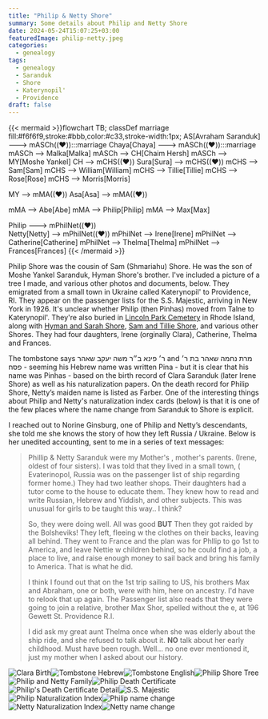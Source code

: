 ```yaml
---
title: "Philip & Netty Shore"
summary: Some details about Philip and Netty Shore
date: 2024-05-24T15:07:25+03:00
featuredImage: philip-netty.jpeg
categories:
  - genealogy
tags:
  - genealogy
  - Saranduk
  - Shore
  - Katerynopil'
  - Providence
draft: false
---
```

{{< mermaid >}}flowchart TB;
 classDef marriage fill:#f6f6f9,stroke:#bbb,color:#c33,stroke-width:1px;
  AS[Avraham Saranduk] ---> mASCh((❤️)):::marriage
  Chaya[Chaya] ---> mASCh((❤️)):::marriage
  mASCh --> Malka[Malka]
  mASCh --> CH[Chaim Hersh]
  mASCh --> MY[Moshe Yankel]
  CH --> mCHS((❤️))
  Sura[Sura] --> mCHS((❤️))
  mCHS --> Sam[Sam]
  mCHS --> William[William]
  mCHS --> Tillie[Tillie]
  mCHS --> Rose[Rose]
  mCHS --> Morris[Morris]

  MY --> mMA((❤️))
  Asa[Asa] --> mMA((❤️))

  mMA --> Abe[Abe]
  mMA --> Philip[Philip]
  mMA --> Max[Max]

  Philip ---> mPhilNet((❤️))  
  Netty[Netty] --> mPhilNet((❤️)) 
  mPhilNet --> Irene[Irene]
  mPhilNet --> Catherine[Catherine]
  mPhilNet --> Thelma[Thelma]
  mPhilNet --> Frances[Frances]
{{< /mermaid >}}



Philip Shore was the cousin of Sam (Shmariahu) Shore. He was the son of Moshe Yankel Saranduk, Hyman Shore's brother. I've included a picture of a tree I made, and various other photos and documents, below. They emigrated from a small town in Ukraine called Katerynopil' to Providence, RI. They appear on the passenger lists for the S.S. Majestic, arriving in New York in 1926. It's unclear whether Philip (then Pinhas) moved from Talne to Katerynopil'. They're also buried in [Lincoln Park Cemetery](https://www.findagrave.com/memorial/111785259/phillip_shore) in Rhode Island, along with [Hyman and Sarah Shore](/post/hyman-and-sarah), [Sam and Tillie Shore](/post/the-80th-yahrtzeit-of-sam-shore/), and various other Shores. They had four daughters, Irene (orginally Clara), Catherine, Thelma and Frances.

The tombstone says ר׳ פינא ב״ר משה יעקב שאהר and מרת נחמה שאהר בת ר׳ פסח - seeming his Hebrew name was written Pina - but it is clear that his name was Pinhas - based on the birth record of Clara Saranduk (later Irene Shore) as well as his naturalization papers. On the death record for Philip Shore, Netty’s maiden name is listed as Farber. One of the interesting things about Philip and Netty's naturalization index cards (below) is that it is one of the few places where the name change from Saranduk to Shore is explicit.

I reached out to Norine Ginsburg, one of Philip and Netty’s descendants, she told me she knows the story of how they left Russia / Ukraine. Below is her unedited accounting, sent to me in a series of text messages:

> Phillip & Netty Saranduk were my Mother's , mother's parents. (Irene, oldest of four sisters). I was told that they lived in a small town, ( Evaterinopol, Russia was on the passenger list of ship regarding former home.) They had two leather shops. Their daughters had a tutor come to the house to educate them. They knew how to read and write Russian, Hebrew and Yiddish, and other subjects. This was unusual for girls to be taught this way.. I think?
>
> So, they were doing well. All was good **BUT** Then they got raided by the Bolsheviks! They left, fleeing w the clothes on their backs, leaving all behind. They went to France and the plan was for Phllip to go 1st to America, and leave Nettie w children behind, so he could find a job, a place to live, and raise enough money to sail back and bring his family to America. That is what he did.
>
> I think I found out that on the 1st trip sailing to US, his brothers Max and Abraham, one or both, were with him, here on ancestry. I'd have to relook that up again. The Passenger list also reads that they were going to join a relative, brother Max Shor, spelled without the e, at 196 Gewett St. Providence R.I.
>
> I did ask my great aunt Thelma once when she was elderly about the ship ride, and she refused to talk about it. **NO** talk about her early childhood. Must have been rough. Well... no one ever mentioned it, just my mother when I asked about our history.

![Clara Birth](clara-birth.png)![Tombstone Hebrew](tombstone.jpeg)![Tombstone English](tombstone-english.jpeg)![Philip Shore Tree](tree.jpg)![Philip and Netty Family](philip-netty.jpeg)![Philip Death Certificate](philip-full-death.jpg)![Philip's Death Certificate Detail](netty-death.png)![S.S. Majestic](majestic-passengers.jpg)
![Philip Naturalization Index](philip-nat-index-1.jpg)![Philip name change](philip-nat-index-2.jpg)![Netty Naturalization Index](netty-nat-index-1.jpg)![Netty name change](netty-nat-index-2.jpg)

